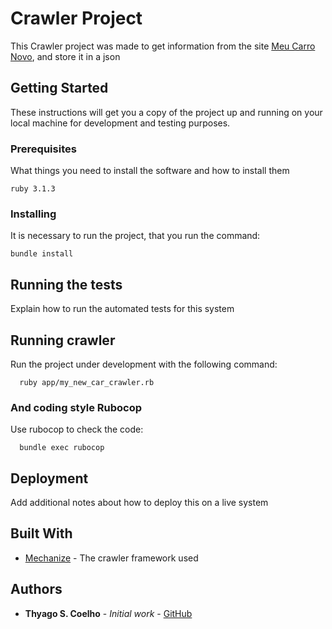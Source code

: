 # Crawler Project

This Crawler project was made to get information from the site [Meu Carro Novo](https://www.meucarronovo.com.br), and store it in a json

## Getting Started

These instructions will get you a copy of the project up and running on your local machine for development and testing purposes.

### Prerequisites

What things you need to install the software and how to install them

```
ruby 3.1.3
```

### Installing

It is necessary to run the project, that you run the command:

```
bundle install
```

## Running the tests

Explain how to run the automated tests for this system

## Running crawler

Run the project under development with the following command:

```
  ruby app/my_new_car_crawler.rb
```


### And coding style Rubocop

Use rubocop to check the code:

```
  bundle exec rubocop
```

## Deployment

Add additional notes about how to deploy this on a live system

## Built With

* [Mechanize](https://github.com/sparklemotion/mechanize.git) - The crawler framework used

## Authors

* **Thyago S. Coelho** - *Initial work* - [GitHub](https://github.com/ThyagoSCoelho)
